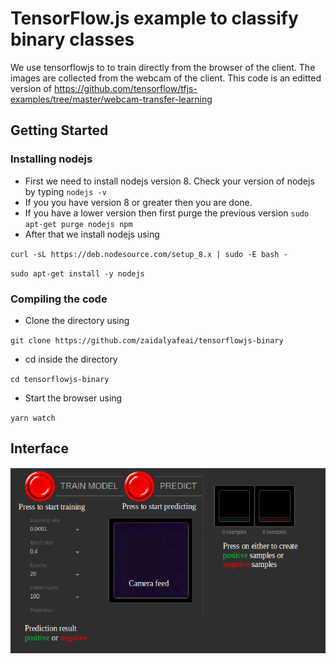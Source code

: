 # TensorFlow.js example to classify binary classes 

We use tensorflowjs to to train directly from the browser of the client. The images are collected from the webcam of the client. 
This code is an editted version of https://github.com/tensorflow/tfjs-examples/tree/master/webcam-transfer-learning

## Getting Started 

### Installing nodejs
* First we need to install nodejs version 8. Check your version of nodejs by typing  `nodejs -v`
* If you you have version 8 or greater then you are done. 
* If you have a lower version then first purge the previous version 
`sudo apt-get purge nodejs npm`
* After that we install nodejs using 

`curl -sL https://deb.nodesource.com/setup_8.x | sudo -E bash -`

`sudo apt-get install -y nodejs`

### Compiling the code 
* Clone the directory using 

`git clone https://github.com/zaidalyafeai/tensorflowjs-binary`
* cd inside the directory 

`cd tensorflowjs-binary`
* Start the browser using 
 
`yarn watch`

## Interface 

![Alt text](img.png?raw=true "Title")



